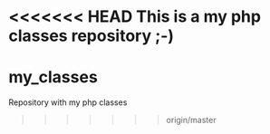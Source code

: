 <<<<<<< HEAD
This is a my php classes repository ;-)
=======
my_classes
==========

Repository with my php classes
>>>>>>> origin/master
